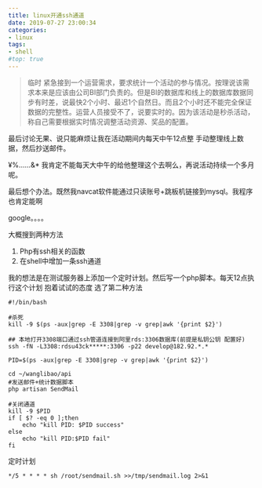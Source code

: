 ```yaml
---
title: linux开通ssh通道
date: 2019-07-27 23:00:34
categories:
- linux
tags:
- shell
#top: true
---
```


> 临时 紧急接到一个运营需求，要求统计一个活动的参与情况。按理说该需求本来是应该由公司BI部门负责的。但是BI的数据库和线上的数据库数据同步有时差，说最快2个小时、最迟1个自然日。而且2个小时还不能完全保证数据的完整性。运营人员接受不了，说要实时的。因为该活动是秒杀活动，称自己需要根据实时情况调整活动资源、奖品的配置。


最后讨论无果、说只能麻烦让我在活动期间内每天中午12点整  手动整理线上数据，然后抄送邮件。


¥%……&* 我肯定不能每天大中午的给他整理这个去啊么，再说活动持续一个多月呢。



最后想个办法。既然我navcat软件能通过只读账号+跳板机链接到mysql。我程序也肯定能啊

google。。。。

大概搜到两种方法
1. Php有ssh相关的函数
2. 在shell中增加一条ssh通道


我的想法是在测试服务器上添加一个定时计划。然后写一个php脚本。每天12点执行这个计划
抱着试试的态度  选了第二种方法


```
#!/bin/bash

#杀死
kill -9 $(ps -aux|grep -E 3308|grep -v grep|awk '{print $2}')

## 本地打开3308端口通过ssh管道连接到阿里rds:3306数据库(前提是私钥公钥 配置好)
ssh -fN -L3308:rdsu43ck*****:3306 -p22 develop@182.92.*.*

PID=$(ps -aux|grep -E 3308|grep -v grep|awk '{print $2}')

cd ~/wanglibao/api
#发送邮件+统计数据脚本
php artisan SendMail

#关闭通道
kill -9 $PID
if [ $? -eq 0 ];then
    echo "kill PID: $PID success"
else
    echo "kill PID:$PID fail"
fi

```


定时计划

```
*/5 * * * * sh /root/sendmail.sh >>/tmp/sendmail.log 2>&1  
```


